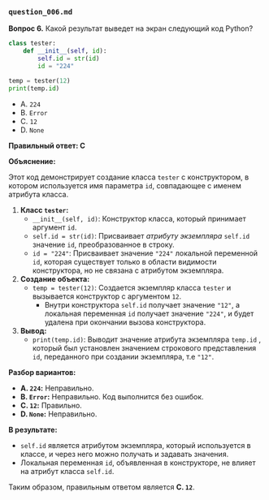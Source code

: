 ### `question_006.md`

**Вопрос 6.** Какой результат выведет на экран следующий код Python?

```python
class tester:
    def __init__(self, id):
        self.id = str(id)
        id = "224"

temp = tester(12)
print(temp.id)
```

-   A.  `224`
-   B.  `Error`
-   C.  `12`
-   D.  `None`

**Правильный ответ: C**

**Объяснение:**

Этот код демонстрирует создание класса `tester` с конструктором, в котором используется имя параметра `id`,  совпадающее с именем атрибута класса.

1.  **Класс `tester`:**
    *  `__init__(self, id)`: Конструктор класса, который принимает аргумент `id`.
    *   `self.id = str(id)`: Присваивает *атрибуту экземпляра* `self.id` значение `id`, преобразованное в строку.
    *   `id = "224"`: Присваивает значение `"224"` локальной переменной `id`, которая существует только в области видимости конструктора, но не связана с атрибутом экземпляра.
2. **Создание объекта:**
    * `temp = tester(12)`:  Создается экземпляр класса `tester` и вызывается  конструктор с аргументом `12`.
       *  Внутри конструктора `self.id` получает значение `"12"`, а локальная переменная `id` получает значение `"224"`, и будет удалена при окончании вызова конструктора.
3.  **Вывод:**
    *   `print(temp.id)`: Выводит значение атрибута экземпляра `temp.id` , который был установлен  значением строкового представления  `id`, переданного при создании экземпляра, т.е  `"12"`.

**Разбор вариантов:**
*  **A. `224`:** Неправильно.
*   **B. `Error`:** Неправильно. Код выполнится без ошибок.
*   **C. `12`:** Правильно.
*   **D. `None`:** Неправильно.

**В результате:**
*   `self.id` является атрибутом экземпляра, который используется в классе, и через него можно  получать и задавать значения.
*   Локальная переменная `id`, объявленная в конструкторе, не влияет на атрибут класса `self.id`.

Таким образом, правильным ответом является **C. `12`**.
